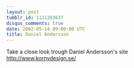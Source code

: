 ```yaml
---
layout: post
tumblr_id: 1121203637
disqus_comments: true
date: 2002-05-14 09:00:00 UTC
title: Daniel Andersson
---
```


Take a close look trough Daniel Andersson's site http://www.kornydesign.se/

